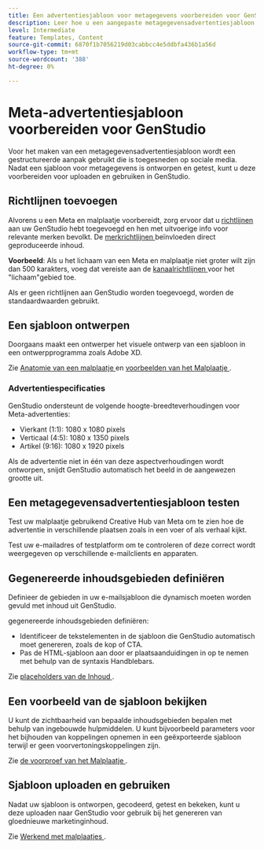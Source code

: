 ```yaml
---
title: Een advertentiesjabloon voor metagegevens voorbereiden voor GenStudio
description: Leer hoe u een aangepaste metagegevensadvertentiesjabloon voor GenStudio maakt.
level: Intermediate
feature: Templates, Content
source-git-commit: 6870f1b7056219d03cabbcc4e5ddbfa436b1a56d
workflow-type: tm+mt
source-wordcount: '388'
ht-degree: 0%

---
```



# Meta-advertentiesjabloon voorbereiden voor GenStudio

Voor het maken van een metagegevensadvertentiesjabloon wordt een gestructureerde aanpak gebruikt die is toegesneden op sociale media. Nadat een sjabloon voor metagegevens is ontworpen en getest, kunt u deze voorbereiden voor uploaden en gebruiken in GenStudio.

## Richtlijnen toevoegen

Alvorens u een Meta en malplaatje voorbereidt, zorg ervoor dat u [ richtlijnen ](/help/user-guide/guidelines/overview.md) aan uw GenStudio hebt toegevoegd en hen met uitvoerige info voor relevante merken bevolkt. De [ merkrichtlijnen ](/help/user-guide/guidelines/brands.md) beïnvloeden direct geproduceerde inhoud.

**Voorbeeld**: Als u het lichaam van een Meta en malplaatje niet groter wilt zijn dan 500 karakters, voeg dat vereiste aan de [ kanaalrichtlijnen ](/help/user-guide/guidelines/brands.md#channel-guidelines) voor het &quot;lichaam&quot;gebied toe.

Als er geen richtlijnen aan GenStudio worden toegevoegd, worden de standaardwaarden gebruikt.

## Een sjabloon ontwerpen

Doorgaans maakt een ontwerper het visuele ontwerp van een sjabloon in een ontwerpprogramma zoals Adobe XD.

Zie [ Anatomie van een malplaatje ](/help/user-guide/content/use-templates.md#anatomy-of-a-template) en [ voorbeelden van het Malplaatje ](/help/user-guide/content/customize-template.md#template-examples).

### Advertentiespecificaties

GenStudio ondersteunt de volgende hoogte-breedteverhoudingen voor Meta-advertenties:

* Vierkant (1:1): 1080 x 1080 pixels
* Verticaal (4:5): 1080 x 1350 pixels
* Artikel (9:16): 1080 x 1920 pixels

Als de advertentie niet in één van deze aspectverhoudingen wordt ontworpen, snijdt GenStudio automatisch het beeld in de aangewezen grootte uit.

## Een metagegevensadvertentiesjabloon testen

Test uw malplaatje gebruikend Creative Hub van Meta om te zien hoe de advertentie in verschillende plaatsen zoals in een voer of als verhaal kijkt.

Test uw e-mailadres of testplatform om te controleren of deze correct wordt weergegeven op verschillende e-mailclients en apparaten.

## Gegenereerde inhoudsgebieden definiëren

Definieer de gebieden in uw e-mailsjabloon die dynamisch moeten worden gevuld met inhoud uit GenStudio.

gegenereerde inhoudsgebieden definiëren:

* Identificeer de tekstelementen in de sjabloon die GenStudio automatisch moet genereren, zoals de kop of CTA.
* Pas de HTML-sjabloon aan door er plaatsaanduidingen in op te nemen met behulp van de syntaxis Handblebars.

Zie [ placeholders van de Inhoud ](/help/user-guide/content/customize-template.md#content-placeholders).

## Een voorbeeld van de sjabloon bekijken

U kunt de zichtbaarheid van bepaalde inhoudsgebieden bepalen met behulp van ingebouwde hulpmiddelen. U kunt bijvoorbeeld parameters voor het bijhouden van koppelingen opnemen in een geëxporteerde sjabloon terwijl er geen voorvertoningskoppelingen zijn.

Zie [ de voorproef van het Malplaatje ](/help/user-guide/content/customize-template.md#template-preview).

## Sjabloon uploaden en gebruiken

Nadat uw sjabloon is ontworpen, gecodeerd, getest en bekeken, kunt u deze uploaden naar GenStudio voor gebruik bij het genereren van gloednieuwe marketinginhoud.

Zie [ Werkend met malplaatjes ](use-templates.md).
